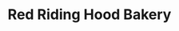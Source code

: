 ---
title: "Red Riding Hood Bakery"
url: /karachi/red-riding-hood-bakery-habi-road/
shop: Bäckerei
---